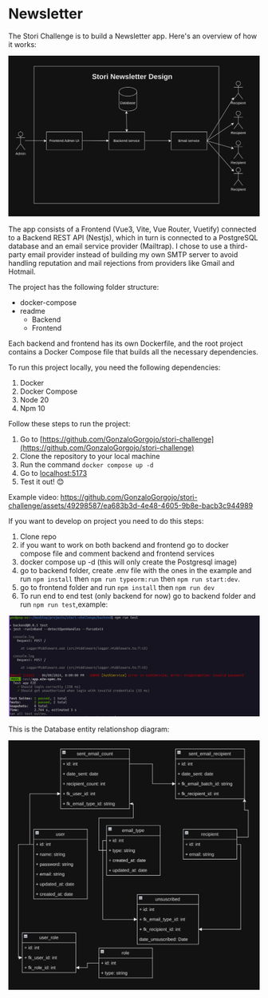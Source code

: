 # Newsletter

The Stori Challenge is to build a Newsletter app. Here's an overview of how it works:

![screenshot](./assets/storidesign.png)

The app consists of a Frontend (Vue3, Vite, Vue Router, Vuetify) connected to a Backend REST API (Nestjs), which in turn is connected to a PostgreSQL database and an email service provider (Mailtrap). I chose to use a third-party email provider instead of building my own SMTP server to avoid handling reputation and mail rejections from providers like Gmail and Hotmail.

The project has the following folder structure:

- docker-compose
- readme
  - Backend
  - Frontend

Each backend and frontend has its own Dockerfile, and the root project contains a Docker Compose file that builds all the necessary dependencies.

To run this project locally, you need the following dependencies:

1. Docker
2. Docker Compose
3. Node 20
4. Npm 10

Follow these steps to run the project:

1. Go to [https://github.com/GonzaloGorgojo/stori-challenge](https://github.com/GonzaloGorgojo/stori-challenge)
2. Clone the repository to your local machine
3. Run the command `docker compose up -d`
4. Go to [localhost:5173](http://localhost:5173)
5. Test it out! 😊

Example video:
https://github.com/GonzaloGorgojo/stori-challenge/assets/49298587/ea683b3d-4e48-4605-9b8e-bacb3c944989

If you want to develop on project you need to do this steps:

1. Clone repo
2. if you want to work on both backend and frontend go to docker compose file and comment backend and frontend services
3. docker compose up -d (this will only create the Postgresql image)
4. go to backend folder, create .env file with the ones in the example and run `npm install` then `npm run typeorm:run` then `npm run start:dev`.
5. go to frontend folder and run `npm install` then `npm run dev`
6. To run end to end test (only backend for now) go to backend folder and run `npm run test`,example:<br>

<img  width="900" src="./assets/test.png" />

This is the Database entity relationshop diagram:

![screenshot](./assets/database.png)

